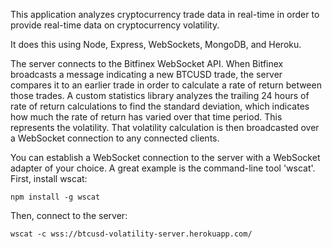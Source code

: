 This application analyzes cryptocurrency trade data in real-time in order to provide real-time data on cryptocurrency volatility.

It does this using Node, Express, WebSockets, MongoDB, and Heroku.

The server connects to the Bitfinex WebSocket API. When Bitfinex broadcasts a message indicating a new BTCUSD trade, the server compares it to an earlier trade in order to calculate a rate of return between those trades. A custom statistics library analyzes the trailing 24 hours of rate of return calculations to find the standard deviation, which indicates how much the rate of return has varied over that time period. This represents the volatility. That volatility calculation is then broadcasted over a WebSocket connection to any connected clients.

You can establish a WebSocket connection to the server with a WebSocket adapter of your choice. A great example is the command-line tool 'wscat'. First, install wscat:

`npm install -g wscat`

Then, connect to the server:

`wscat -c wss://btcusd-volatility-server.herokuapp.com/`
